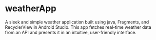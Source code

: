 # weatherApp
A sleek and simple weather application built using java, Fragments, and RecyclerView in Android Studio. This app fetches real-time weather data from an API and presents it in an intuitive, user-friendly interface.
